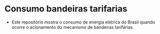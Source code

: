 # Consumo bandeiras tarifarias

* Este repositório mostra o consumo de energia elétrica do Brasil quando ocorre o acionamento do mecanismo de bandeiras tarifárias.
